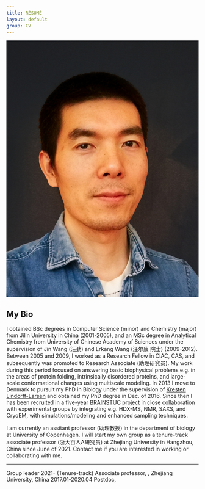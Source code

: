 ```yaml
---
title: RÉSUMÉ
layout: default
group: CV
---
```


<img class="img-fluid" src="/static/img/yonghead2.jpeg" title="Yong" alt="Yong Wang">

## My Bio

I obtained BSc degrees in Computer Science (minor) and Chemistry (major) from Jilin University in China (2001-2005), and an MSc degree in Analytical Chemistry from University of Chinese Academy of Sciences under the supervision of Jin Wang (汪劲) and Erkang Wang (汪尔康 院士) (2009-2012). Between 2005 and 2009, I worked as a Research Fellow in CIAC, CAS, and subsequently was promoted to Research Associate (助理研究员). My work during this period focused on answering basic biophysical problems e.g. in the areas of protein folding, intrinsically disordered proteins, and large-scale conformational changes using multiscale modeling. In 2013 I move to Denmark to pursuit my PhD in Biology under the supervision of [Kresten Lindorff-Larsen](https://twitter.com/LindorffLarsen) and obtained my PhD degree in Dec. of 2016. Since then I has been recruited in a five-year [BRAINSTUC](https://brainstruc.ku.dk/) project in close collaboration with experimental groups by integrating e.g. HDX-MS, NMR, SAXS, and CryoEM, with simulations/modeling and enhanced sampling techniques. 

I am currently an assitant professor (助理教授) in the department of biology at University of Copenhagen. I will start my own group as a tenure-track associate professor (浙大百人A研究员) at Zhejiang University in Hangzhou, China since June of 2021. Contact me if you are interested in working or collaborating with me.

---
Group leader
2021-     (Tenure-track) Associate professor, , Zhejiang University, China
2017.01-2020.04 Postdoc, 


